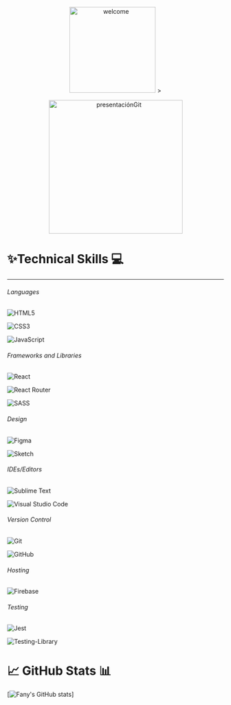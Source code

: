 
<p align = "center">
<img width = "200" height = "200" src = <img src = "https://raw.githubusercontent.com/Fanita90/profile/profile/items/Frame%202.png" alt = "welcome"> >
</p>


<p align = "center">
<img width="311" alt="presentaciónGit" src="https://user-images.githubusercontent.com/50429563/145627433-6f833016-2eef-40fa-aee9-275abc080e34.PNG">
</p>

# ✨Technical Skills 💻

-----
###### Languages

![HTML5](https://img.shields.io/badge/html5-%23E34F26.svg?style=for-the-badge&logo=html5&logoColor=white)

![CSS3](https://img.shields.io/badge/css3-%231572B6.svg?style=for-the-badge&logo=css3&logoColor=white)

![JavaScript](https://img.shields.io/badge/javascript-%23323330.svg?style=for-the-badge&logo=javascript&logoColor=%23F7DF1E)

###### Frameworks and Libraries

![React](https://img.shields.io/badge/react-%2320232a.svg?style=for-the-badge&logo=react&logoColor=%2361DAFB)

![React Router](https://img.shields.io/badge/React_Router-CA4245?style=for-the-badge&logo=react-router&logoColor=white)

![SASS](https://img.shields.io/badge/SASS-hotpink.svg?style=for-the-badge&logo=SASS&logoColor=white)

###### Design

![Figma](https://img.shields.io/badge/figma-%23F24E1E.svg?style=for-the-badge&logo=figma&logoColor=white)

![Sketch](https://img.shields.io/badge/Sketch-FFB387?style=for-the-badge&logo=sketch&logoColor=black)

###### IDEs/Editors

![Sublime Text](https://img.shields.io/badge/sublime_text-%23575757.svg?style=for-the-badge&logo=sublime-text&logoColor=important)

![Visual Studio Code](https://img.shields.io/badge/Visual%20Studio%20Code-0078d7.svg?style=for-the-badge&logo=visual-studio-code&logoColor=white)

###### Version Control

![Git](https://img.shields.io/badge/git-%23F05033.svg?style=for-the-badge&logo=git&logoColor=white)

![GitHub](https://img.shields.io/badge/github-%23121011.svg?style=for-the-badge&logo=github&logoColor=white)

###### Hosting

![Firebase](https://img.shields.io/badge/firebase-%23039BE5.svg?style=for-the-badge&logo=firebase)

###### Testing

![Jest](https://img.shields.io/badge/-jest-%23C21325?style=for-the-badge&logo=jest&logoColor=white)

![Testing-Library](https://img.shields.io/badge/-TestingLibrary-%23E33332?style=for-the-badge&logo=testing-library&logoColor=white)

# 📈 GitHub Stats 📊
[![Fany's GitHub stats](https://github-readme-stats.vercel.app/api?username=Fanita90&show_icons=true&theme=bear)]
